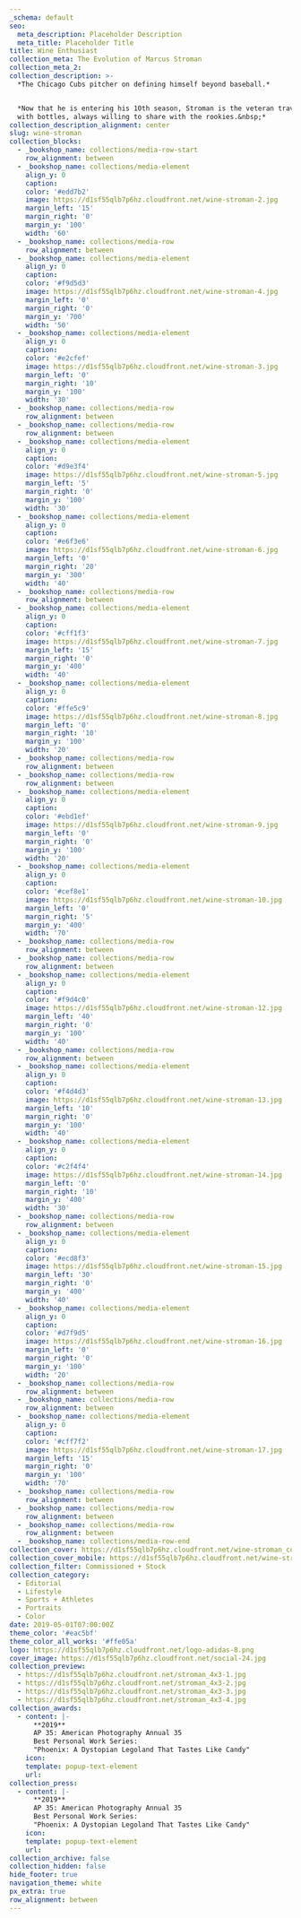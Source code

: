 ```yaml
---
_schema: default
seo:
  meta_description: Placeholder Description
  meta_title: Placeholder Title
title: Wine Enthusiast
collection_meta: The Evolution of Marcus Stroman
collection_meta_2:
collection_description: >-
  *The Chicago Cubs pitcher on defining himself beyond baseball.*


  *Now that he is entering his 10th season, Stroman is the veteran traveling
  with bottles, always willing to share with the rookies.&nbsp;*
collection_description_alignment: center
slug: wine-stroman
collection_blocks:
  - _bookshop_name: collections/media-row-start
    row_alignment: between
  - _bookshop_name: collections/media-element
    align_y: 0
    caption:
    color: '#edd7b2'
    image: https://d1sf55qlb7p6hz.cloudfront.net/wine-stroman-2.jpg
    margin_left: '15'
    margin_right: '0'
    margin_y: '100'
    width: '60'
  - _bookshop_name: collections/media-row
    row_alignment: between
  - _bookshop_name: collections/media-element
    align_y: 0
    caption:
    color: '#f9d5d3'
    image: https://d1sf55qlb7p6hz.cloudfront.net/wine-stroman-4.jpg
    margin_left: '0'
    margin_right: '0'
    margin_y: '700'
    width: '50'
  - _bookshop_name: collections/media-element
    align_y: 0
    caption:
    color: '#e2cfef'
    image: https://d1sf55qlb7p6hz.cloudfront.net/wine-stroman-3.jpg
    margin_left: '0'
    margin_right: '10'
    margin_y: '100'
    width: '30'
  - _bookshop_name: collections/media-row
    row_alignment: between
  - _bookshop_name: collections/media-row
    row_alignment: between
  - _bookshop_name: collections/media-element
    align_y: 0
    caption:
    color: '#d9e3f4'
    image: https://d1sf55qlb7p6hz.cloudfront.net/wine-stroman-5.jpg
    margin_left: '5'
    margin_right: '0'
    margin_y: '100'
    width: '30'
  - _bookshop_name: collections/media-element
    align_y: 0
    caption:
    color: '#e6f3e6'
    image: https://d1sf55qlb7p6hz.cloudfront.net/wine-stroman-6.jpg
    margin_left: '0'
    margin_right: '20'
    margin_y: '300'
    width: '40'
  - _bookshop_name: collections/media-row
    row_alignment: between
  - _bookshop_name: collections/media-element
    align_y: 0
    caption:
    color: '#cff1f3'
    image: https://d1sf55qlb7p6hz.cloudfront.net/wine-stroman-7.jpg
    margin_left: '15'
    margin_right: '0'
    margin_y: '400'
    width: '40'
  - _bookshop_name: collections/media-element
    align_y: 0
    caption:
    color: '#ffe5c9'
    image: https://d1sf55qlb7p6hz.cloudfront.net/wine-stroman-8.jpg
    margin_left: '0'
    margin_right: '10'
    margin_y: '100'
    width: '20'
  - _bookshop_name: collections/media-row
    row_alignment: between
  - _bookshop_name: collections/media-row
    row_alignment: between
  - _bookshop_name: collections/media-element
    align_y: 0
    caption:
    color: '#ebd1ef'
    image: https://d1sf55qlb7p6hz.cloudfront.net/wine-stroman-9.jpg
    margin_left: '0'
    margin_right: '0'
    margin_y: '100'
    width: '20'
  - _bookshop_name: collections/media-element
    align_y: 0
    caption:
    color: '#cef8e1'
    image: https://d1sf55qlb7p6hz.cloudfront.net/wine-stroman-10.jpg
    margin_left: '0'
    margin_right: '5'
    margin_y: '400'
    width: '70'
  - _bookshop_name: collections/media-row
    row_alignment: between
  - _bookshop_name: collections/media-row
    row_alignment: between
  - _bookshop_name: collections/media-element
    align_y: 0
    caption:
    color: '#f9d4c0'
    image: https://d1sf55qlb7p6hz.cloudfront.net/wine-stroman-12.jpg
    margin_left: '40'
    margin_right: '0'
    margin_y: '100'
    width: '40'
  - _bookshop_name: collections/media-row
    row_alignment: between
  - _bookshop_name: collections/media-element
    align_y: 0
    caption:
    color: '#f4d4d3'
    image: https://d1sf55qlb7p6hz.cloudfront.net/wine-stroman-13.jpg
    margin_left: '10'
    margin_right: '0'
    margin_y: '100'
    width: '40'
  - _bookshop_name: collections/media-element
    align_y: 0
    caption:
    color: '#c2f4f4'
    image: https://d1sf55qlb7p6hz.cloudfront.net/wine-stroman-14.jpg
    margin_left: '0'
    margin_right: '10'
    margin_y: '400'
    width: '30'
  - _bookshop_name: collections/media-row
    row_alignment: between
  - _bookshop_name: collections/media-element
    align_y: 0
    caption:
    color: '#ecd8f3'
    image: https://d1sf55qlb7p6hz.cloudfront.net/wine-stroman-15.jpg
    margin_left: '30'
    margin_right: '0'
    margin_y: '400'
    width: '40'
  - _bookshop_name: collections/media-element
    align_y: 0
    caption:
    color: '#d7f9d5'
    image: https://d1sf55qlb7p6hz.cloudfront.net/wine-stroman-16.jpg
    margin_left: '0'
    margin_right: '0'
    margin_y: '100'
    width: '20'
  - _bookshop_name: collections/media-row
    row_alignment: between
  - _bookshop_name: collections/media-row
    row_alignment: between
  - _bookshop_name: collections/media-element
    align_y: 0
    caption:
    color: '#cff7f2'
    image: https://d1sf55qlb7p6hz.cloudfront.net/wine-stroman-17.jpg
    margin_left: '15'
    margin_right: '0'
    margin_y: '100'
    width: '70'
  - _bookshop_name: collections/media-row
    row_alignment: between
  - _bookshop_name: collections/media-row
    row_alignment: between
  - _bookshop_name: collections/media-row
    row_alignment: between
  - _bookshop_name: collections/media-row-end
collection_cover: https://d1sf55qlb7p6hz.cloudfront.net/wine-stroman_cover-1.jpg
collection_cover_mobile: https://d1sf55qlb7p6hz.cloudfront.net/wine-stroman_cover-vert-1.jpg
collection_filter: Commissioned + Stock
collection_category:
  - Editorial
  - Lifestyle
  - Sports + Athletes
  - Portraits
  - Color
date: 2019-05-01T07:00:00Z
theme_color: '#eac5bf'
theme_color_all_works: '#ffe05a'
logo: https://d1sf55qlb7p6hz.cloudfront.net/logo-adidas-8.png
cover_image: https://d1sf55qlb7p6hz.cloudfront.net/social-24.jpg
collection_preview:
  - https://d1sf55qlb7p6hz.cloudfront.net/stroman_4x3-1.jpg
  - https://d1sf55qlb7p6hz.cloudfront.net/stroman_4x3-2.jpg
  - https://d1sf55qlb7p6hz.cloudfront.net/stroman_4x3-3.jpg
  - https://d1sf55qlb7p6hz.cloudfront.net/stroman_4x3-4.jpg
collection_awards:
  - content: |-
      **2019**  
      AP 35: American Photography Annual 35  
      Best Personal Work Series:  
      "Phoenix: A Dystopian Legoland That Tastes Like Candy"
    icon:
    template: popup-text-element
    url:
collection_press:
  - content: |-
      **2019**  
      AP 35: American Photography Annual 35  
      Best Personal Work Series:  
      "Phoenix: A Dystopian Legoland That Tastes Like Candy"
    icon:
    template: popup-text-element
    url:
collection_archive: false
collection_hidden: false
hide_footer: true
navigation_theme: white
px_extra: true
row_alignment: between
---
```

